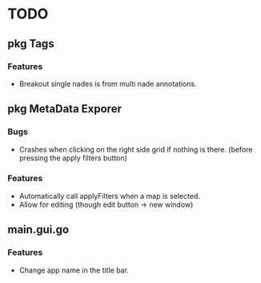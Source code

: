 # TODO

## pkg Tags

### Features
- Breakout single nades is from multi nade annotations.

## pkg MetaData Exporer

### Bugs
- Crashes when clicking on the right side grid if nothing is there. (before pressing the apply filters button)


### Features

- Automatically call applyFilters when a map is selected.
- Allow for editing (though edit button -> new window)

## main.gui.go

### Features
- Change app name in the title bar.

